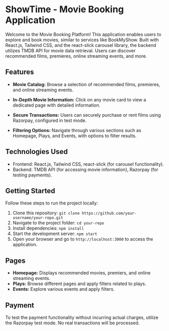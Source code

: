 # ShowTime - Movie Booking Application

Welcome to the Movie Booking Platform! This application enables users to explore and book movies, similar to services like BookMyShow. Built with React.js, Tailwind CSS, and the react-slick carousel library, the backend utilizes TMDB API for movie data retrieval. Users can discover recommended films, premieres, online streaming events, and more.

## Features

- **Movie Catalog:** Browse a selection of recommended films, premieres, and online streaming events.

- **In-Depth Movie Information:** Click on any movie card to view a dedicated page with detailed information.

- **Secure Transactions:** Users can securely purchase or rent films using Razorpay, configured in test mode.

- **Filtering Options:** Navigate through various sections such as Homepage, Plays, and Events, with options to filter results.


## Technologies Used

- Frontend: React.js, Tailwind CSS, react-slick (for carousel functionality).
- Backend: TMDB API (for accessing movie information), Razorpay (for testing payments).


## Getting Started

Follow these steps to run the project locally:

1. Clone this repository: `git clone https://github.com/your-username/your-repo.git`
2. Navigate to the project folder: `cd your-repo`
3. Install dependencies: `npm install`
4. Start the development server: `npm start`
5. Open your browser and go to `http://localhost:3000` to access the application.

## Pages

- **Homepage:** Displays recommended movies, premiers, and online streaming events.
- **Plays:** Browse different pages and apply filters related to plays.
- **Events:** Explore various events and apply filters.

## Payment

To test the payment functionality without incurring actual charges, utilize the Razorpay test mode. No real transactions will be processed.

